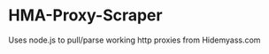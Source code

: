 HMA-Proxy-Scraper
=================

Uses node.js to pull/parse working http proxies from Hidemyass.com
